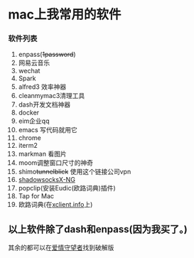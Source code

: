 # mac上我常用的软件
### 软件列表
1. enpass(~~1password~~)
2. 网易云音乐
3. wechat 
4. Spark
5. alfred3 效率神器
6. cleanmymac3清理工具
7. dash开发文档神器
8. docker
9. eim企业qq
10. emacs 写代码就用它
11. chrome
12. iterm2
13. markman 看图片
14. moom调整窗口尺寸的神奇
15. shimo~~tunnelblick~~ 使用这个链接公司vpn
16. [shadowsocksX-NG](https://github.com/shadowsocks/ShadowsocksX-NG)
17. popclip(安装Eudic(欧路词典)插件)
18. Tap for Mac
19. 欧路词典(在[xclient.info](http://xclient.info)上)

## 以上软件除了dash和enpass(**因为我买了**。)
其余的都可以在[爱情守望者](http://www.waitsun.com/)找到破解版
